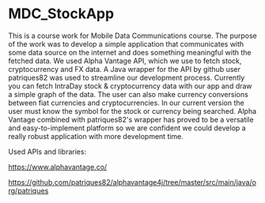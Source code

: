 # MDC_StockApp

This is a course work for Mobile Data Communications course. The purpose of the work was to develop a simple application that communicates with some data source on the internet and does something meaningful with the fetched data. We used Alpha Vantage API, which we use to fetch stock, cryptocurrency and FX data. A Java wrapper for the API by github user patriques82 was used to streamline our development process. Currently you can fetch IntraDay stock & cryptocurrency data with our app and draw a simple graph of the data. The user can also make currency conversions between fiat currencies and cryptocurrencies. In our current version the user must know the symbol for the stock or currency being searched. Alpha Vantage combined with patriques82's wrapper has proved to be a versatile and easy-to-implement platform so we are confident we could develop a really robust application with more development time.

Used APIs and libraries:

https://www.alphavantage.co/

https://github.com/patriques82/alphavantage4j/tree/master/src/main/java/org/patriques
